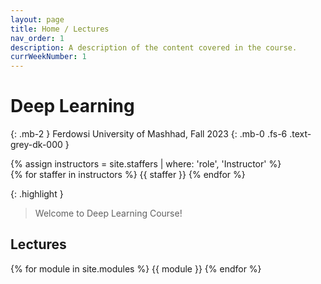 ```yaml
---
layout: page
title: Home / Lectures
nav_order: 1
description: A description of the content covered in the course.
currWeekNumber: 1
---
```


# Deep Learning

{: .mb-2 }
Ferdowsi University of Mashhad, Fall 2023
{: .mb-0 .fs-6 .text-grey-dk-000 }


<div>
{% assign instructors = site.staffers | where: 'role', 'Instructor' %}
  <div class="role">
    {% for staffer in instructors %}
    {{ staffer }}
    {% endfor %}
  </div>
</div>

{: .highlight }
> Welcome to Deep Learning Course!


<a name="lectures"></a>
## Lectures

{% for module in site.modules %}
{{ module }}
{% endfor %}


